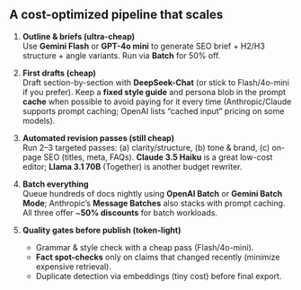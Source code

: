 ## A cost-optimized pipeline that scales

1. **Outline & briefs (ultra-cheap)**  
   Use **Gemini Flash** or **GPT-4o mini** to generate SEO brief + H2/H3 structure + angle variants. Run via **Batch** for 50% off.

2. **First drafts (cheap)**  
   Draft section-by-section with **DeepSeek-Chat** (or stick to Flash/4o-mini if you prefer). Keep a **fixed style guide** and persona blob in the prompt **cache** when possible to avoid paying for it every time (Anthropic/Claude supports prompt caching; OpenAI lists “cached input” pricing on some models).

3. **Automated revision passes (still cheap)**  
   Run 2–3 targeted passes: (a) clarity/structure, (b) tone & brand, (c) on-page SEO (titles, meta, FAQs). **Claude 3.5 Haiku** is a great low-cost editor; **Llama 3.1 70B** (Together) is another budget rewriter.

4. **Batch everything**  
   Queue hundreds of docs nightly using **OpenAI Batch** or **Gemini Batch Mode**; Anthropic’s **Message Batches** also stacks with prompt caching. All three offer ~**50% discounts** for batch workloads.

5. **Quality gates before publish (token-light)**  
   - Grammar & style check with a cheap pass (Flash/4o-mini).  
   - **Fact spot-checks** only on claims that changed recently (minimize expensive retrieval).  
   - Duplicate detection via embeddings (tiny cost) before final export.
